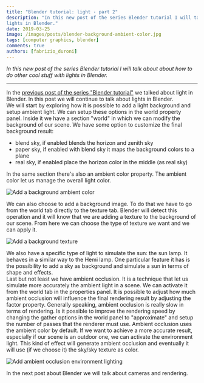 ```yaml
---
title: "Blender tutorial: light - part 2"
description: "In this new post of the series Blender tutorial I will talk about about how to do other cool stuff with
lights in Blender."
date: 2019-03-25
image: /images/posts/blender-background-ambient-color.jpg
tags: [computer graphics, blender]
comments: true
authors: [fabrizio_duroni]
---
```


*In this new post of the series Blender tutorial I will talk about about how to do other cool stuff with lights in
Blender.*

---

In the [previous post of the series "Blender tutorial"](/2019/03/24/blender-tutorial-10-light-part-1/) we talked
about light in Blender. In this post we will continue to talk about lights in Blender.  
We will start by exploring how it is possible to add a light background and setup ambient light. We can setup these
options in the world property panel. Inside it we have a section "world" in which we can modify the background of our
scene. We have some option to customize the final background result:

* blend sky, if enabled blends the horizon and zenith sky
* paper sky, if enabled with blend sky it maps the background colors to a plane
* real sky, if enabled place the horizon color in the middle (as real sky)

In the same section there's also an ambient color property. The ambient color let us manage the overall light color.

![Add a background ambient color](../images/posts/blender-background-ambient-color.jpg)

We can also choose to add a background image. To do that we have to go from the world tab directly to the texture tab.
Blender will detect this operation and it will know that we are adding a texture to the background of our scene. From
here we can choose the type of texture we want and we can apply it.

![Add a background texture](../images/posts/blender-background-texture.jpg)

We also have a specific type of light to simulate the sun: the sun lamp. It behaves in a similar way to the Hemi lamp.
One particular feature it has is the possibility to add a sky as background and simulate a sun in terms of shape and
effects.  
Last but not least we have ambient occlusion. It is a technique that let us simulate more accurately the ambient light
in a scene. We can activate it from the world tab in the properties panel. It is possible to adjust how much ambient
occlusion will influence the final rendering result by adjusting the factor property. Generally speaking, ambient
occlusion is really slow in terms of rendering. Is it possible to improve the rendering speed by changing the gather
options in the world panel to "approximate" and setup the number of passes that the renderer must use. Ambient occlusion
uses the ambient color by default. If we want to achieve a more accurate result, especially if our scene is an outdoor
one, we can activate the environment light. This kind of effect will generate ambient occlusion and eventually it will
use (if we choose it) the sky/sky texture as color.

![Add ambient occlusion environment lighting](../images/posts/blender-ambient-occlusion-enviroment-lighting.jpg)

In the next post about Blender we will talk about cameras and rendering.
